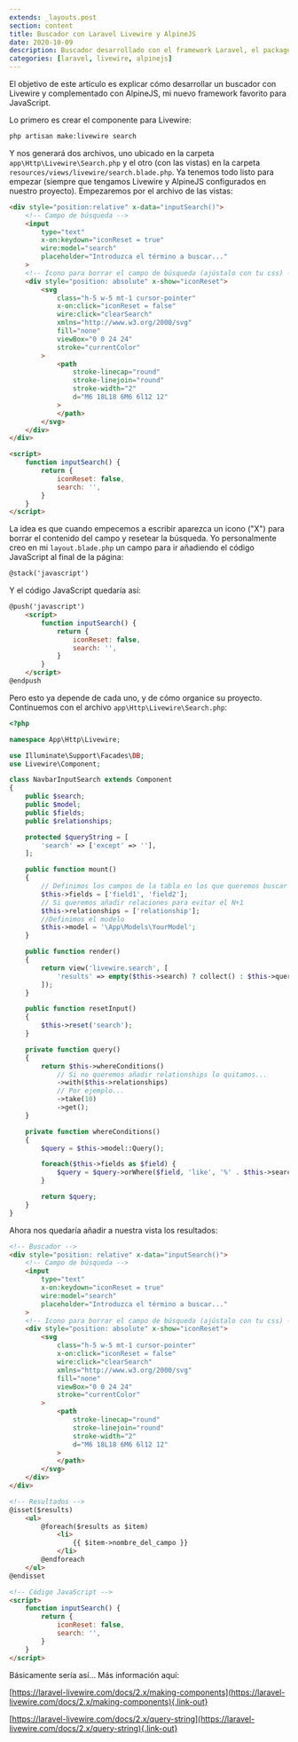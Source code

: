 ```yaml
---
extends: _layouts.post
section: content
title: Buscador con Laravel Livewire y AlpineJS
date: 2020-10-09
description: Buscador desarrollado con el framework Laravel, el package Livewire y el framework para JavaScript AlpineJS
categories: [laravel, livewire, alpinejs]
---
```


El objetivo de este artículo es explicar cómo desarrollar un buscador con Livewire y complementado con AlpineJS, mi nuevo framework favorito para JavaScript.

Lo primero es crear el componente para Livewire:

```bash
php artisan make:livewire search
```

Y nos generará dos archivos, uno ubicado en la carpeta `app\Http\Livewire\Search.php` y el otro (con las vistas) en la carpeta `resources/views/livewire/search.blade.php`. Ya tenemos todo listo para empezar (siempre que tengamos Livewire y AlpineJS configurados en nuestro proyecto). Empezaremos por el archivo de las vistas:

```html
<div style="position:relative" x-data="inputSearch()">
    <!-- Campo de búsqueda -->
    <input 
        type="text" 
        x-on:keydown="iconReset = true" 
        wire:model="search" 
        placeholder="Introduzca el término a buscar..."
    >
    <!-- Icono para borrar el campo de búsqueda (ajústalo con tu css) -->
    <div style="position: absolute" x-show="iconReset">
        <svg 
            class="h-5 w-5 mt-1 cursor-pointer" 
            x-on:click="iconReset = false" 
            wire:click="clearSearch" 
            xmlns="http://www.w3.org/2000/svg" 
            fill="none" 
            viewBox="0 0 24 24" 
            stroke="currentColor"
        >
            <path 
                stroke-linecap="round" 
                stroke-linejoin="round" 
                stroke-width="2" 
                d="M6 18L18 6M6 6l12 12"
            >
            </path>
        </svg>
    </div>
</div>

<script>
    function inputSearch() {
        return {
            iconReset: false,
            search: '',
        }
    }
</script>
```

La idea es que cuando empecemos a escribir aparezca un icono ("X") para borrar el contenido del campo y resetear la búsqueda. Yo personalmente creo en mi `layout.blade.php` un campo para ir añadiendo el código JavaScript al final de la página:


```html
@stack('javascript')
```

Y el código JavaScript quedaría así:

```html
@push('javascript')
    <script>
        function inputSearch() {
            return {
                iconReset: false,
                search: '',
            }
        }
    </script>
@endpush
```

Pero esto ya depende de cada uno, y de cómo organice su proyecto. Continuemos con el archivo `app\Http\Livewire\Search.php`:

```php
<?php

namespace App\Http\Livewire;

use Illuminate\Support\Facades\DB;
use Livewire\Component;

class NavbarInputSearch extends Component
{
    public $search;
    public $model;
    public $fields;
    public $relationships;

    protected $queryString = [
        'search' => ['except' => ''],
    ];

    public function mount()
    {
        // Definimos los campos de la tabla en los que queremos buscar
        $this->fields = ['field1', 'field2'];
        // Si queremos añadir relaciones para evitar el N+1
        $this->relationships = ['relationship'];
        //Definimos el modelo 
        $this->model = '\App\Models\YourModel';
    }

    public function render()
    {
        return view('livewire.search', [
            'results' => empty($this->search) ? collect() : $this->query(),
        ]);
    }

    public function resetInput()
    {
        $this->reset('search');
    }

    private function query()
    {
        return $this->whereConditions()
            // Si no queremos añadir relationships lo quitamos...
            ->with($this->relationships)
            // Por ejemplo...
            ->take(10)
            ->get();
    }

    private function whereConditions()
    {
        $query = $this->model::Query();

        foreach($this->fields as $field) {
            $query = $query->orWhere($field, 'like', '%' . $this->search . '%');
        }

        return $query;
    }
}
```

Ahora nos quedaría añadir a nuestra vista los resultados:

```html
<!-- Buscador -->
<div style="position: relative" x-data="inputSearch()">
    <!-- Campo de búsqueda -->
    <input 
        type="text" 
        x-on:keydown="iconReset = true" 
        wire:model="search" 
        placeholder="Introduzca el término a buscar..."
    >
    <!-- Icono para borrar el campo de búsqueda (ajústalo con tu css) -->
    <div style="position: absolute" x-show="iconReset">
        <svg 
            class="h-5 w-5 mt-1 cursor-pointer" 
            x-on:click="iconReset = false" 
            wire:click="clearSearch" 
            xmlns="http://www.w3.org/2000/svg" 
            fill="none" 
            viewBox="0 0 24 24" 
            stroke="currentColor"
        >
            <path 
                stroke-linecap="round" 
                stroke-linejoin="round" 
                stroke-width="2" 
                d="M6 18L18 6M6 6l12 12"
            >
            </path>
        </svg>
    </div>
</div>

<!-- Resultados -->
@isset($results)
    <ul>
        @foreach($results as $item)
            <li>
                {{ $item->nombre_del_campo }}
            </li>
        @endforeach
    </ul>
@endisset

<!-- Código JavaScript -->
<script>
    function inputSearch() {
        return {
            iconReset: false,
            search: '',
        }
    }
</script>
```

Básicamente sería así... Más información aquí:

[https://laravel-livewire.com/docs/2.x/making-components](https://laravel-livewire.com/docs/2.x/making-components){.link-out}

[https://laravel-livewire.com/docs/2.x/query-string](https://laravel-livewire.com/docs/2.x/query-string){.link-out}
